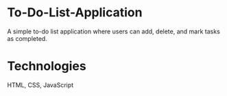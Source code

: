# To-Do-List-Application
A simple to-do list application where users can add, delete, and mark tasks as completed.

# Technologies
HTML, CSS, JavaScript
